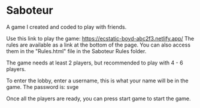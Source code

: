 # Saboteur
A game I created and coded to play with friends. 

Use this link to play the game: https://ecstatic-boyd-abc2f3.netlify.app/
The rules are available as a link at the bottom of the page. You can also access them in the "Rules.html" file in the Saboteur Rules folder.

The game needs at least 2 players, but recommended to play with 4 - 6 players.

To enter the lobby, enter a username, this is what your name will be in the game.
The password is: svge

Once all the players are ready, you can press start game to start the game.

